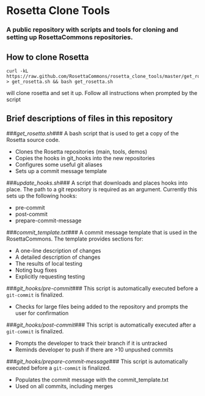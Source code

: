 Rosetta Clone Tools
===================
### A public repository with scripts and tools for cloning and setting up RosettaCommons repositories. 

How to clone Rosetta
--------------------
```
curl -kL https://raw.github.com/RosettaCommons/rosetta_clone_tools/master/get_rosetta.sh > get_rosetta.sh && bash get_rosetta.sh
```
will clone rosetta and set it up.  Follow all instructions when prompted by the script

Brief descriptions of files in this repository
----------------------------------------------

###*get_rosetta.sh*###
A bash script that is used to get a copy of the Rosetta source code.
* Clones the Rosetta repositories (main, tools, demos)
* Copies the hooks in git_hooks into the new repositories
* Configures some useful git aliases
* Sets up a commit message template

###*update_hooks.sh*###
A script that downloads and places hooks into place.  The path to a git repository is required as an argument. Currently this sets up the following hooks:
* pre-commit
* post-commit
* prepare-commit-message

###*commit_template.txt*###
A commit message template that is used in the RosettaCommons. The template provides sections for: 
* A one-line description of changes
* A detailed description of changes
* The results of local testing
* Noting bug fixes 
* Explicitly requesting testing

###*git_hooks/pre-commit*###
This script is automatically executed before a `git-commit` is finalized.   
* Checks for large files being added to the repository and prompts the user for confirmation

###*git_hooks/post-commit*###
This script is automatically executed after a `git-commit` is finalized.
* Prompts the developer to track their branch if it is untracked 
* Reminds developer to push if there are >10 unpushed commits

###*git_hooks/prepare-commit-message*###
This script is automatically executed before a `git-commit` is finalized.
* Populates the commit message with the commit_template.txt
* Used on all commits, including merges
